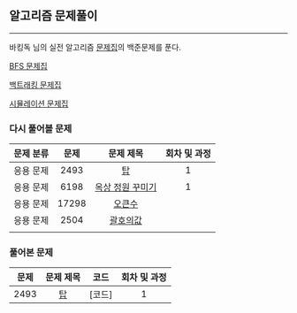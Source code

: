 ## 알고리즘 문제풀이 



---------

바킹독 님의 실전 알고리즘 [문제집](https://github.com/encrypted-def/basic-algo-lecture/blob/master/workbook.md)의 백준문제를 푼다. 

[BFS 문제집](https://www.acmicpc.net/workbook/view/7313)

[백트래킹 문제집](https://www.acmicpc.net/workbook/view/7315)

[시뮬레이션 문제집](https://www.acmicpc.net/workbook/view/7316)



### 다시 풀어볼 문제 

| 문제 분류 | 문제  |                        문제 제목                                |회차 및 과정| 
| :-------: | :---: | :------------------------------------------------------:|:--------------------------------------: |
| 응용 문제 | 2493  |        [탑](https://www.acmicpc.net/problem/2493)        |  1 |
| 응용 문제 | 6198  | [옥상 정원 꾸미기](https://www.acmicpc.net/problem/6198) | 1 
| 응용 문제 | 17298 |     [오큰수](https://www.acmicpc.net/problem/17298)      | 
| 응용 문제 | 2504  |     [괄호의값](https://www.acmicpc.net/problem/2504)     |                                          |
|           |       |                                                          |                                                                                |

 
### 풀어본 문제 

| 문제  |   문제 제목  |   코드   |회차 및 과정| 
| :---: | :----------------------------------------: | :--------------------------------------: |:--------------------------------------: |
| 2493  |        [탑](https://www.acmicpc.net/problem/2493)        | [코드] | 1 |